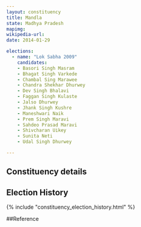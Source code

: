 ```yaml
---
layout: constituency
title: Mandla
state: Madhya Pradesh
mapimg: 
wikipedia-url: 
date: 2014-01-29

elections: 
  - name: "Lok Sabha 2009"
    candidates: 
    - Basori Singh Masram 
    - Bhagat Singh Varkede 
    - Chambal Sing Marawee 
    - Chandra Shekhar Dhurwey 
    - Dev Singh Bhalavi 
    - Faggan Singh Kulaste 
    - Jalso Dhurwey 
    - Jhank Singh Kushre 
    - Maneshwari Naik 
    - Prem Singh Maravi 
    - Sahdeo Prasad Maravi 
    - Shivcharan Uikey 
    - Sunita Neti 
    - Udal Singh Dhurwey 

---
```

## Constituency details


## Election History
{% include "constituency_election_history.html" %}

##Reference
